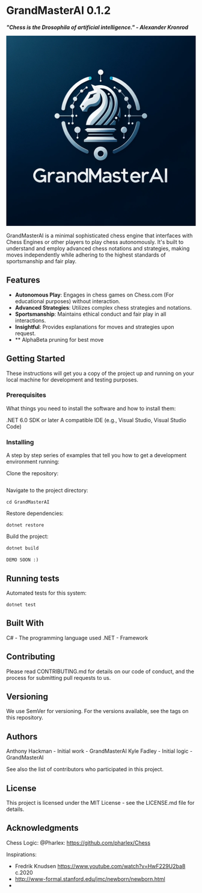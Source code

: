 # GrandMasterAI 0.1.2
***"Chess is the Drosophila of artificial intelligence." - Alexander Kronrod***

![GrandMasterAI Logo](./GrandLogo.png)

GrandMasterAI is a minimal sophisticated chess engine that interfaces with Chess Engines or other players to play chess autonomously. It's built to understand and employ advanced chess notations and strategies, making moves independently while adhering to the highest standards of sportsmanship and fair play.

## Features

- **Autonomous Play**: Engages in chess games on Chess.com (For educational purposes) without interaction.
- **Advanced Strategies**: Utilizes complex chess strategies and notations.
- **Sportsmanship**: Maintains ethical conduct and fair play in all interactions.
- **Insightful**: Provides explanations for moves and strategies upon request.
- ** AlphaBeta pruning for best move

## Getting Started

These instructions will get you a copy of the project up and running on your local machine for development and testing purposes.

### Prerequisites

What things you need to install the software and how to install them:

.NET 6.0 SDK or later
A compatible IDE (e.g., Visual Studio, Visual Studio Code)

### Installing

A step by step series of examples that tell you how to get a development environment running:

Clone the repository:
```
```
Navigate to the project directory:
```
cd GrandMasterAI
```
Restore dependencies:
```
dotnet restore
```
Build the project:
```
dotnet build
```

`DEMO SOON :)`

## Running tests

Automated tests for this system:
```
dotnet test
```
## Built With

C# - The programming language used
.NET - Framework

## Contributing

Please read CONTRIBUTING.md for details on our code of conduct, and the process for submitting pull requests to us.

## Versioning

We use SemVer for versioning. For the versions available, see the tags on this repository.

## Authors

Anthony Hackman - Initial work - GrandMasterAI
Kyle Fadley - Initial logic - GrandMasterAI

See also the list of contributors who participated in this project.

## License

This project is licensed under the MIT License - see the LICENSE.md file for details.

## Acknowledgments


Chess Logic:
@Pharlex: https://github.com/pharlex/Chess

Inspirations:
- Fredrik Knudsen https://www.youtube.com/watch?v=HwF229U2ba8 c.2020
- http://www-formal.stanford.edu/jmc/newborn/newborn.html
- 
